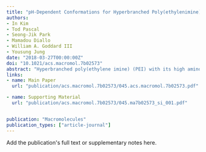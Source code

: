 ```yaml
---
title: "pH-Dependent Conformations for Hyperbranched Poly(ethylenimine) from All-Atom Molecular Dynamics"
authors:
- In Kim
- Tod Pascal
- Seong-Jik Park
- Mamadou Diallo
- William A. Goddard III
- Yousung Jung
date: "2018-03-27T00:00:00Z"
doi: "10.1021/acs.macromol.7b02573"
abstract: "Hyperbranched poly(ethylene imine) (PEI) with its high amino content is a versatile functional polymer that is widely used as a gene delivery vector in biological applications and as a ligand and precursor for ion exchange resins and membranes in water purification and metal recovery. We report here the first fully atomistic model of a 25 kDa hyperbranched PEI macromolecule. We utilized this model to carry out molecular dynamics (MD) simulations with explicit water molecules and chloride ions to study pH-dependent conformational changes. We find that growing the PEI macromolecule sequentially from the monomers yields atomistic structures whose sizes (radius of gyration) are in good agreement with the small angle neutron scattering experiments. Our analysis of the structural properties from MD simulations shows that conformations of the hyperbranched PEI exhibit oblate ellipsoidal elongation at low pH compared to high or neutral pH but with no significant changes in the corresponding sizes. This fully atomistic model of a 25 kDa hyperbranched PEI macromolecule in water provides much needed detailed atomistic information for advancing our fundamental understanding of the structures and host–guest properties of PEI-based functional reagents and materials for biomedical and sustainability related applications."
links:
- name: Main Paper
  url: "publication/acs.macromol.7b02573/045.acs.macromol.7b02573.pdf"

- name: Supporting Material
  url: "publication/acs.macromol.7b02573/045.ma7b02573_si_001.pdf"


publication: "Macromolecules"
publication_types: ["article-journal"]
---
```


Add the publication's full text or supplementary notes here.
